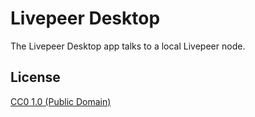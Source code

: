 # Livepeer Desktop

The Livepeer Desktop app talks to a local Livepeer node.

## License

[CC0 1.0 (Public Domain)](LICENSE.md)
